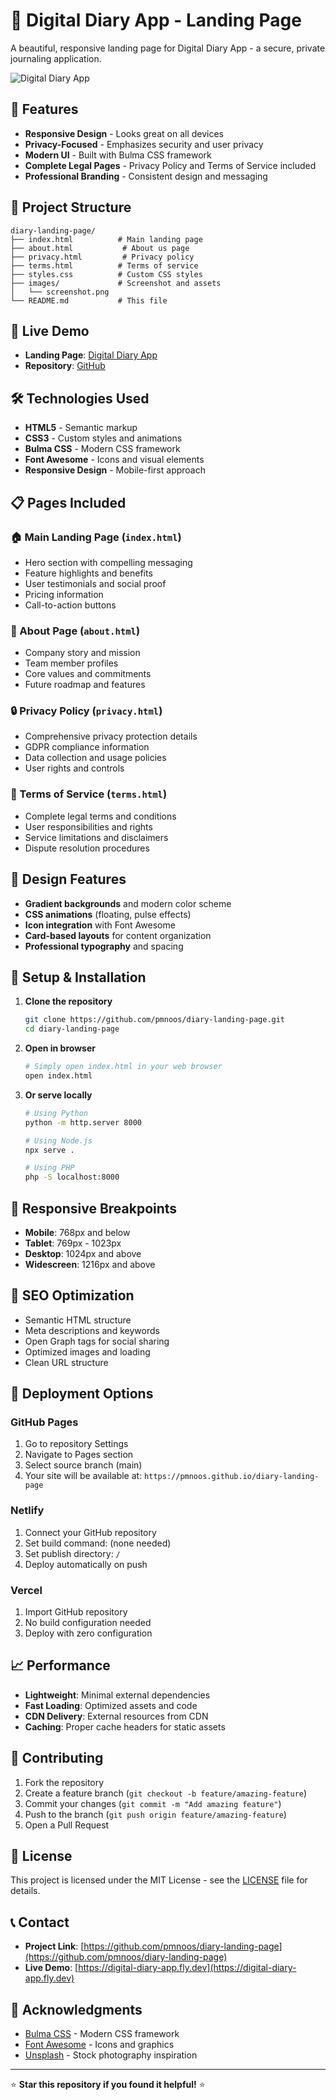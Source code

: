# 📝 Digital Diary App - Landing Page

A beautiful, responsive landing page for Digital Diary App - a secure, private journaling application.

![Digital Diary App](images/Screenshot.png)

## 🌟 Features

- **Responsive Design** - Looks great on all devices
- **Privacy-Focused** - Emphasizes security and user privacy
- **Modern UI** - Built with Bulma CSS framework
- **Complete Legal Pages** - Privacy Policy and Terms of Service included
- **Professional Branding** - Consistent design and messaging

## 📁 Project Structure

```
diary-landing-page/
├── index.html          # Main landing page
├── about.html           # About us page
├── privacy.html         # Privacy policy
├── terms.html          # Terms of service
├── styles.css          # Custom CSS styles
├── images/             # Screenshot and assets
│   └── screenshot.png
└── README.md           # This file
```

## 🚀 Live Demo

- **Landing Page**: [Digital Diary App](https://digital-diary-app.fly.dev)
- **Repository**: [GitHub](https://github.com/pmnoos/diary-landing-page)

## 🛠️ Technologies Used

- **HTML5** - Semantic markup
- **CSS3** - Custom styles and animations
- **Bulma CSS** - Modern CSS framework
- **Font Awesome** - Icons and visual elements
- **Responsive Design** - Mobile-first approach

## 📋 Pages Included

### 🏠 Main Landing Page (`index.html`)
- Hero section with compelling messaging
- Feature highlights and benefits
- User testimonials and social proof
- Pricing information
- Call-to-action buttons

### 👥 About Page (`about.html`)
- Company story and mission
- Team member profiles
- Core values and commitments
- Future roadmap and features

### 🔒 Privacy Policy (`privacy.html`)
- Comprehensive privacy protection details
- GDPR compliance information
- Data collection and usage policies
- User rights and controls

### 📜 Terms of Service (`terms.html`)
- Complete legal terms and conditions
- User responsibilities and rights
- Service limitations and disclaimers
- Dispute resolution procedures

## 🎨 Design Features

- **Gradient backgrounds** and modern color scheme
- **CSS animations** (floating, pulse effects)
- **Icon integration** with Font Awesome
- **Card-based layouts** for content organization
- **Professional typography** and spacing

## 🔧 Setup & Installation

1. **Clone the repository**
   ```bash
   git clone https://github.com/pmnoos/diary-landing-page.git
   cd diary-landing-page
   ```

2. **Open in browser**
   ```bash
   # Simply open index.html in your web browser
   open index.html
   ```

3. **Or serve locally**
   ```bash
   # Using Python
   python -m http.server 8000
   
   # Using Node.js
   npx serve .
   
   # Using PHP
   php -S localhost:8000
   ```

## 📱 Responsive Breakpoints

- **Mobile**: 768px and below
- **Tablet**: 769px - 1023px
- **Desktop**: 1024px and above
- **Widescreen**: 1216px and above

## 🎯 SEO Optimization

- Semantic HTML structure
- Meta descriptions and keywords
- Open Graph tags for social sharing
- Optimized images and loading
- Clean URL structure

## 🚀 Deployment Options

### GitHub Pages
1. Go to repository Settings
2. Navigate to Pages section
3. Select source branch (main)
4. Your site will be available at: `https://pmnoos.github.io/diary-landing-page`

### Netlify
1. Connect your GitHub repository
2. Set build command: (none needed)
3. Set publish directory: `/`
4. Deploy automatically on push

### Vercel
1. Import GitHub repository
2. No build configuration needed
3. Deploy with zero configuration

## 📈 Performance

- **Lightweight**: Minimal external dependencies
- **Fast Loading**: Optimized assets and code
- **CDN Delivery**: External resources from CDN
- **Caching**: Proper cache headers for static assets

## 🤝 Contributing

1. Fork the repository
2. Create a feature branch (`git checkout -b feature/amazing-feature`)
3. Commit your changes (`git commit -m "Add amazing feature"`)
4. Push to the branch (`git push origin feature/amazing-feature`)
5. Open a Pull Request

## 📄 License

This project is licensed under the MIT License - see the [LICENSE](LICENSE) file for details.

## 📞 Contact

- **Project Link**: [https://github.com/pmnoos/diary-landing-page](https://github.com/pmnoos/diary-landing-page)
- **Live Demo**: [https://digital-diary-app.fly.dev](https://digital-diary-app.fly.dev)

## 🙏 Acknowledgments

- [Bulma CSS](https://bulma.io/) - Modern CSS framework
- [Font Awesome](https://fontawesome.com/) - Icons and graphics
- [Unsplash](https://unsplash.com/) - Stock photography inspiration

---

⭐ **Star this repository if you found it helpful!** ⭐
